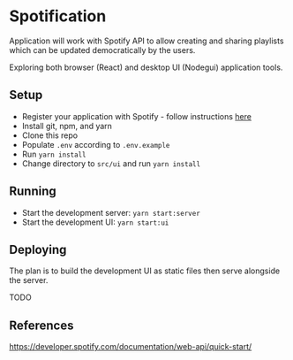 # Spotification

Application will work with Spotify API to allow creating and sharing playlists which can be updated democratically by the users.

Exploring both browser (React) and desktop UI (Nodegui) application tools.

## Setup

* Register your application with Spotify - follow instructions [here](https://developer.spotify.com/documentation/general/guides/authorization/app-settings/)
* Install git, npm, and yarn
* Clone this repo
* Populate `.env` according to `.env.example`
* Run `yarn install`
* Change directory to `src/ui` and run `yarn install`

## Running

* Start the development server: `yarn start:server`
* Start the development UI: `yarn start:ui`

## Deploying

The plan is to build the development UI as static files then serve alongside the server.

TODO

## References

https://developer.spotify.com/documentation/web-api/quick-start/